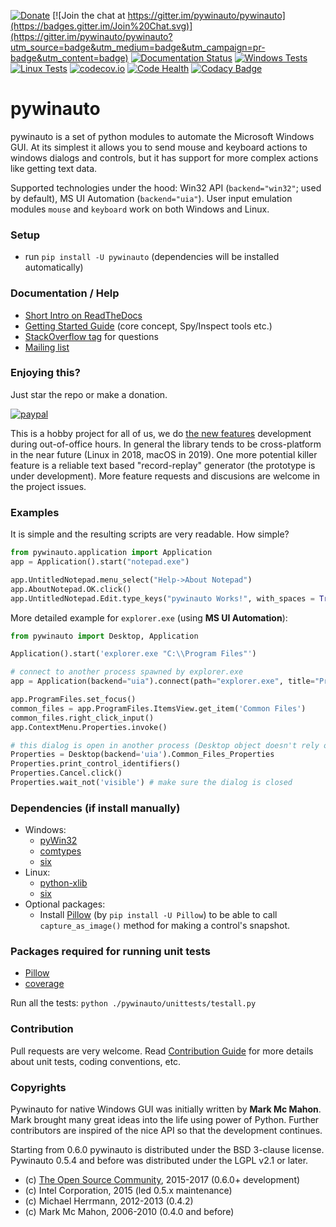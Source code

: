 [![Donate](https://img.shields.io/badge/Donate-PayPal-green.svg)](https://www.paypal.me/vvryabov)
[![Join the chat at https://gitter.im/pywinauto/pywinauto](https://badges.gitter.im/Join%20Chat.svg)](https://gitter.im/pywinauto/pywinauto?utm_source=badge&utm_medium=badge&utm_campaign=pr-badge&utm_content=badge)
[![Documentation Status](https://readthedocs.org/projects/pywinauto/badge/?version=latest)](http://pywinauto.readthedocs.org/en/latest/?badge=latest)
[![Windows Tests](https://ci.appveyor.com/api/projects/status/ykk30v7vcvkmpnoq/branch/master?svg=true&passingText=Windows%20tests%20-%20OK&pendingText=Windows%20tests%20-%20running&failingText=Windows%20tests%20-%20fail)](https://ci.appveyor.com/project/pywinauto/pywinauto)
[![Linux Tests](https://travis-ci.org/pywinauto/pywinauto.svg?branch=master)](https://travis-ci.org/pywinauto/pywinauto)
[![codecov.io](http://codecov.io/github/pywinauto/pywinauto/coverage.svg?branch=master)](http://codecov.io/github/pywinauto/pywinauto?branch=master)
[![Code Health](https://landscape.io/github/pywinauto/pywinauto/master/landscape.svg?style=flat)](https://landscape.io/github/pywinauto/pywinauto/master)
[![Codacy Badge](https://api.codacy.com/project/badge/Grade/b823b31c0f2b48d6873326d038c5a516)](https://www.codacy.com/app/pywinauto/pywinauto?utm_source=github.com&amp;utm_medium=referral&amp;utm_content=pywinauto/pywinauto&amp;utm_campaign=Badge_Grade)

pywinauto
============
pywinauto is a set of python modules to automate the Microsoft Windows GUI. 
At its simplest it allows you to send mouse and keyboard actions to windows 
dialogs and controls, but it has support for more complex actions like getting text data.

Supported technologies under the hood: Win32 API (`backend="win32"`; used by default),
MS UI Automation (`backend="uia"`). User input emulation modules
 `mouse` and `keyboard` work on both Windows and Linux.

### Setup
* run `pip install -U pywinauto` (dependencies will be installed automatically)

### Documentation / Help
* [Short Intro on ReadTheDocs](https://pywinauto.readthedocs.io/en/latest/)
* [Getting Started Guide](https://pywinauto.readthedocs.io/en/latest/getting_started.html) (core concept, Spy/Inspect tools etc.)
* [StackOverflow tag](https://stackoverflow.com/questions/tagged/pywinauto) for questions
* [Mailing list](https://sourceforge.net/p/pywinauto/mailman/)

### Enjoying this?
Just star the repo or make a donation.

[![paypal](https://www.paypalobjects.com/en_US/i/btn/btn_donateCC_LG.gif)](https://www.paypal.com/cgi-bin/webscr?cmd=_s-xclick&hosted_button_id=2NSZ347MSQ3RC)

This is a hobby project for all of us, we do 
[the new features](https://github.com/pywinauto/pywinauto/issues?q=is%3Aissue+is%3Aopen+label%3A%22New+Feature%22) development during out-of-office hours.
In general the library tends to be cross-platform in the near future (Linux in 2018, macOS in 2019).
One more potential killer feature is a reliable text based "record-replay" generator (the prototype is under development).
More feature requests and discusions are welcome in the project issues.

### Examples
It is simple and the resulting scripts are very readable. How simple?

```python
from pywinauto.application import Application
app = Application().start("notepad.exe")

app.UntitledNotepad.menu_select("Help->About Notepad")
app.AboutNotepad.OK.click()
app.UntitledNotepad.Edit.type_keys("pywinauto Works!", with_spaces = True)
```

More detailed example for `explorer.exe` (using **MS UI Automation**):

```python
from pywinauto import Desktop, Application

Application().start('explorer.exe "C:\\Program Files"')

# connect to another process spawned by explorer.exe
app = Application(backend="uia").connect(path="explorer.exe", title="Program Files")

app.ProgramFiles.set_focus()
common_files = app.ProgramFiles.ItemsView.get_item('Common Files')
common_files.right_click_input()
app.ContextMenu.Properties.invoke()

# this dialog is open in another process (Desktop object doesn't rely on any process id)
Properties = Desktop(backend='uia').Common_Files_Properties
Properties.print_control_identifiers()
Properties.Cancel.click()
Properties.wait_not('visible') # make sure the dialog is closed
```

### Dependencies (if install manually)
* Windows:
  - [pyWin32](https://sourceforge.net/projects/pywin32/files/pywin32/)
  - [comtypes](https://github.com/enthought/comtypes)
  - [six](https://pypi.python.org/pypi/six)
* Linux:
  - [python-xlib](https://github.com/python-xlib/python-xlib)
  - [six](https://pypi.python.org/pypi/six)
* Optional packages:
  - Install [Pillow](https://pypi.python.org/pypi/Pillow) (by `pip install -U Pillow`) to be able to call `capture_as_image()` method for making a control's snapshot.

### Packages required for running unit tests
* [Pillow](https://pypi.python.org/pypi/Pillow)
* [coverage](https://pypi.python.org/pypi/coverage)

Run all the tests: `python ./pywinauto/unittests/testall.py`

### Contribution
Pull requests are very welcome. Read [Contribution Guide](https://github.com/pywinauto/pywinauto/wiki/Contribution-Guide-(draft)) for more details about unit tests, coding conventions, etc.

### Copyrights
Pywinauto for native Windows GUI was initially written by **Mark Mc Mahon**. 
Mark brought many great ideas into the life using power of Python. 
Further contributors are inspired of the nice API so that the development continues.

Starting from 0.6.0 pywinauto is distributed under the BSD 3-clause license.
Pywinauto 0.5.4 and before was distributed under the LGPL v2.1 or later.
* (c) [The Open Source Community](https://github.com/pywinauto/pywinauto/graphs/contributors), 2015-2017 (0.6.0+ development)
* (c) Intel Corporation, 2015 (led 0.5.x maintenance)
* (c) Michael Herrmann, 2012-2013 (0.4.2)
* (c) Mark Mc Mahon, 2006-2010 (0.4.0 and before)
